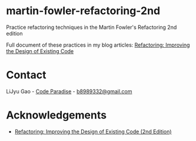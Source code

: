 # martin-fowler-refactoring-2nd

Practice refactoring techniques in the Martin Fowler's Refactoring 2nd edition

Full document of these practices in my blog articles: 
[Refactoring: Improving the Design of Existing Code](https://glj8989332.blogspot.com/p/refactoring-improving-design-of.html)

# Contact

LiJyu Gao - [Code Paradise](http://glj8989332.blogspot.com/) - b8989332@gmail.com


# Acknowledgements
* [Refactoring: Improving the Design of Existing Code (2nd Edition)](https://amzn.to/3z7CmGM)
